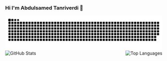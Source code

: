 ### Hi I'm Abdulsamed Tanriverdi 👋

<!--
**Allahverdyy/Allahverdyy** is a ✨ _special_ ✨ repository because its `README.md` (this file) appears on your GitHub profile.
Here are some ideas to get you started:
- 🔭 I’m currently working on ...
- 🌱 I’m currently learning ...
- 👯 I’m looking to collaborate on ...
- 🤔 I’m looking for help with ...
- 💬 Ask me about ...
- 📫 How to reach me: ...
- 😄 Pronouns: ...
- ⚡ Fun fact: ...
-->


<picture>
  <source media="(prefers-color-scheme: dark)" srcset="https://raw.githubusercontent.com/Allahverdyy/Allahverdyy/output/github-contribution-grid-snake-dark.svg">
  <source media="(prefers-color-scheme: light)" srcset="https://raw.githubusercontent.com/Allahverdyy/Allahverdyy/output/github-contribution-grid-snake.svg">
  <img alt="github contribution grid snake animation" src="https://raw.githubusercontent.com/Allahverdyy/Allahverdyy/output/github-contribution-grid-snake.svg">
</picture>

 <div style="display: flex; justify-content: space-between;">
  <img src="https://github-readme-stats.vercel.app/api?username=Allahverdyy&show_icons=true&count_private=true&theme=darcula&hide_border=true&hide=issues,contribs&bg_color=00000000" alt="GitHub Stats" style="height: 50%; width: auto;">
  <img src="https://github-readme-stats.vercel.app/api/top-langs/?username=Allahverdyy&layout=compact&hide_border=true&theme=darcula&bg_color=00000000&langs_count=6&hide=jupyter%20notebook,tex,css,php&exclude_repo=Pacman-AI" alt="Top Languages" style="height: 50%; width: auto;">
</div> 
